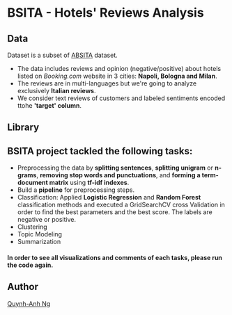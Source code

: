 # BSITA - Hotels' Reviews Analysis


## Data
Dataset is a subset of [ABSITA](http://sag.art.uniroma2.it/absita/data/) dataset.

- The data includes reviews and opinion (negative/positive) about hotels listed on *Booking.com* website in 3 cities: **Napoli, Bologna and Milan**. 
- The reviews are in multi-languages but we're going to analyze exclusively **Italian reviews**.
- We consider text reviews of customers and labeled sentiments encoded ttohe **'target' column**.

## Library

## BSITA project tackled the following tasks:
- Preprocessing the data by **splitting sentences**, **splitting unigram** or **n-grams**, **removing stop words and punctuations**, and **forming a term-document matrix** using **tf-idf indexes**.
- Build a **pipeline** for preprocessing steps.
- Classification: Applied **Logistic Regression** and **Random Forest**  classification methods and executed a GridSearchCV cross Validation in order to find the best parameters and the best score. The labels are negative or positive. 
- Clustering
- Topic Modeling
- Summarization
#### In order to see all visualizations and comments of each tasks, please run the code again.
## Author
[Quynh-Anh Ng](https://github.com/jyanqa)
